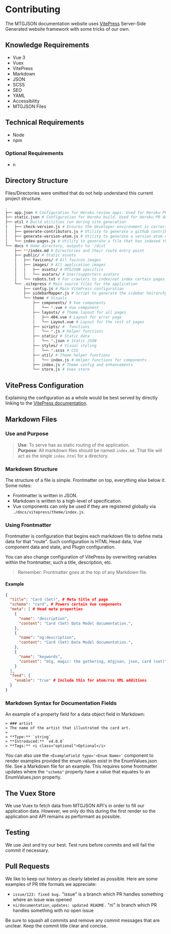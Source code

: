 # Contributing

The MTGJSON documentation website uses [VitePress](https://vitepress.vuejs.org/) Server-Side Generated website framework with some tricks of our own.

## Knowledge Requirements

- Vue 3
- Vuex
- VitePress
- Markdown
- JSON
- SCSS
- SEO
- YAML
- Accessibility
- MTGJSON Files

## Technical Requirements

- Node
- npm

### Optional Requirements

- n

## Directory Structure

Files/Directories were omitted that do not help understand this current project structure.

```sh
.
├── app.json # Configuration for Heroku review apps. Used for Heroku PR deployments
├── static.json # Configuration for Heroku build. Used for Heroku PR deployments
├── util # Build utilities run during site generation
|   ├── check-version.js # Ensures the developer environment is correct
│   ├── generate-contributors.js # Utility to generate a github contributors file
│   ├── generate-version-atom.js # Utility to generate a version atom of the site
│   └── index-pages.js # Utility to generate a file that has indexed the build content
└── docs # Home directory, outputs to `/dist`
    ├── **/index.md # Directories and their route entry point
    ├── public/ # Static assets
    │   ├── favicons/ # All favicon images
    │   ├── images/ # All application images
    │   │   ├── assets/ # MTGJSON specifics
    │   │   └── avatars/ # User/supporters avatars
    │   └── robots.txt # For crawlers to index/not index certain pages
    └── .vitepress # Main source files for the application
        ├── config.js # Main VitePress configuration
        ├── sidebarMapper.js # Script to generate the sidebar heirarchy
        └── theme # Visuals
            ├── components/ # Vue components
            │   └── *.vue # Vue component
            ├── layouts/ # Theme layout for all pages
            │   ├── 404.vue # Layout for error page
            │   └── Layout.vue # Layout for the rest of pages
            ├── scripts/ #  functions
            │   └── *.js # Helper functions
            ├── static/ # Static data
            │   └── *.json # Static JSON
            ├── styles/ # Visual styling
            │   └── *.scss # CSS
            ├── util/ # Theme helper functions
            │   └── index.js # Helper functions for components
            ├── index.js # Theme config and enhancements
            └── store.js # Vuex store
```

## VitePress Configuration

Explaining the configuration as a whole would be best served by directly linking to the [VitePress documentation](https://vitepress.vuejs.org/config/introduction.html).

## Markdown Files

### Use and Purpose

> **Use**: To serve has as static routing of the application.  
> **Purpose**: All markdown files should be named `index.md`. That file will act as the single `index.html` for a directory.

### Markdown Structure

The structure of a file is simple. Frontmatter on top, everything else below it. Some notes:

- Frontmatter is written in JSON.
- Markdown is written to a high-level of specification.
- Vue components can only be used if they are registered globally via `./docs/vitepress/theme/index.js`.

### Using Frontmatter

Frontmatter is configuration that begins each markdown file to define meta data for that "route". Such configuration is HTML Head data, Vue component data and state, and Plugin configuration.

You can also change configuration of VitePress by overwriting variables within the frontmatter, such a title, description, etc.

> Remember: Frontmatter goes at the top of any Markdown file.

#### Example

```json
{
  "title": "Card (Set)", # Meta title of page
  "schema": "card", # Powers certain Vue components
  "meta": [ # Head meta properties
    {
      "name": "description",
      "content": "Card (Set) Data Model documentation.",
    },
    {
      "name": "og:description",
      "content": "Card (Set) Data Model documentation.",
    },
    {
      "name": "keywords",
      "content": "mtg, magic: the gathering, mtgjson, json, card (set)",
    }
  ],
  "feed": {
    "enable": "true" # Include this for atom/rss XML additions
  }
}
```

### Markdown Syntax for Documentation Fields

An example of a property field for a data object field in Markdown:

```
> ### artist
> The name of the artist that illustrated the card art.  
>
> **Type:** `string`  
> **Introduced:** `v4.0.0`  
> **Tags:** <i class="optional">Optional</i>
```

You can also use the `<ExampleField type='<Enum Name>'` component to render examples provided the enum values exist in the EnumValues.json file. See a Markdown file for an example. This requires some frontmatter updates where the `"schema"` property have a value that equates to an EnumValues.json property.

## The Vuex Store

We use Vuex to fetch data from MTGJSON API's in order to fill our application data. However, we only do this during the first render so the application and API remains as performant as possible.

## Testing

We use Jest and try our best. Test runs before commits and will fail the commit if necessary.

## Pull Requests

We like to keep our history as clearly labeled as possible. Here are some examples of PR title formats we appreciate:

- `issue/123: fixed bug.` "issue" is a branch which PR handles something where an issue was opened
- `ni/documentation_updates: updated README.` "ni" is branch which PR handles something with no open issue

Be sure to squash all commits and remove any commit messages that are unclear. Keep the commit title clear and concise.
